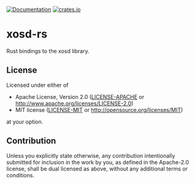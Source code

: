 [![Documentation](https://docs.rs/xosd-rs/badge.svg)](https://docs.rs/xosd-rs)
[![crates.io](https://img.shields.io/crates/d/xosd-rs.svg)](https://crates.io/crates/xosd-rs)

# xosd-rs

Rust bindings to the xosd library.

## License

Licensed under either of

-   Apache License, Version 2.0
    ([LICENSE-APACHE](LICENSE-APACHE) or http://www.apache.org/licenses/LICENSE-2.0)
-   MIT license
    ([LICENSE-MIT](LICENSE-MIT) or http://opensource.org/licenses/MIT)

at your option.

## Contribution

Unless you explicitly state otherwise, any contribution intentionally submitted
for inclusion in the work by you, as defined in the Apache-2.0 license, shall be
dual licensed as above, without any additional terms or conditions.

